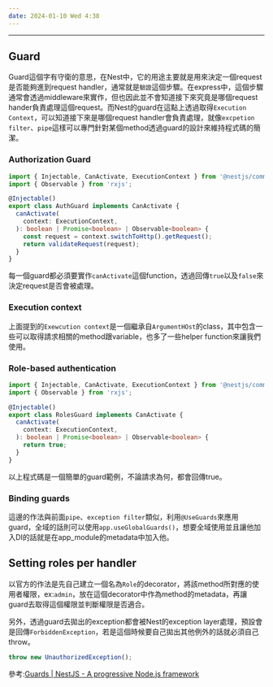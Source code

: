 ```yaml
---
date: 2024-01-10 Wed 4:38
---
```

---
## Guard
Guard這個字有守衛的意思，在Nest中，它的用途主要就是用來決定一個request是否能夠進到request handler，通常就是`驗證`這個步驟。在express中，這個步驟通常會透過middleware來實作，但也因此並不會知道接下來究竟是哪個request hander負責處理這個request。而Nest的guard在這點上透過取得`Execution Context`，可以知道接下來是哪個request handler會負責處理，就像`excpetion filter`、`pipe`這樣可以專門針對某個method透過guard的設計來維持程式碼的簡潔。

### Authorization Guard

```typescript
import { Injectable, CanActivate, ExecutionContext } from '@nestjs/common';
import { Observable } from 'rxjs';

@Injectable()
export class AuthGuard implements CanActivate {
  canActivate(
    context: ExecutionContext,
  ): boolean | Promise<boolean> | Observable<boolean> {
    const request = context.switchToHttp().getRequest();
    return validateRequest(request);
  }
}

```

每一個guard都必須要實作`canActivate`這個function，透過回傳`true`以及`false`來決定request是否會被處理。
### Execution context

上面提到的`Exewcution context`是一個繼承自`ArgumentHOst`的class，其中包含一些可以取得請求相關的method跟variable，也多了一些helper function來讓我們使用。
### Role-based authentication

```typescript
import { Injectable, CanActivate, ExecutionContext } from '@nestjs/common';
import { Observable } from 'rxjs';

@Injectable()
export class RolesGuard implements CanActivate {
  canActivate(
    context: ExecutionContext,
  ): boolean | Promise<boolean> | Observable<boolean> {
    return true;
  }
}
```

以上程式碼是一個簡單的guard範例，不論請求為何，都會回傳true。
### Binding guards

這邊的作法與前面`pipe`、`exception filter`類似，利用`@UseGuards`來應用guard，全域的話則可以使用`app.useGlobalGuards()`，想要全域使用並且讓他加入DI的話就是在app_module的metadata中加入他。

## Setting roles per handler

以官方的作法是先自己建立一個名為`Role`的decorator，將該method所對應的使用者權限，ex:`admin`，放在這個decorator中作為method的metadata，再讓guard去取得這個權限並判斷權限是否適合。

另外，透過guard去拋出的exception都會被Nest的exception layer處理，預設會是回傳`ForbiddenException`，若是這個時候要自己拋出其他例外的話就必須自己throw。
```typescript
throw new UnauthorizedException();
```

參考:[Guards | NestJS - A progressive Node.js framework](https://docs.nestjs.com/guards)

